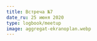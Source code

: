 ```yaml
---
title: Встреча №7
date_ru: 25 июня 2020
type: logbook/meetup
image: aggregat-ekranoplan.webp
---
```


